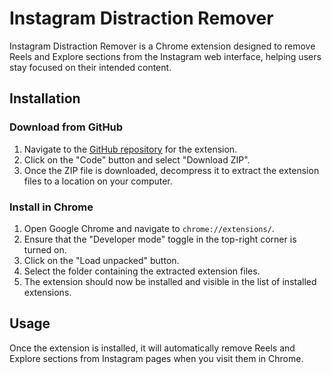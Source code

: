 # Instagram Distraction Remover

Instagram Distraction Remover is a Chrome extension designed to remove Reels and Explore sections from the Instagram web interface, helping users stay focused on their intended content.

## Installation

### Download from GitHub

1. Navigate to the [GitHub repository](https://github.com/imxalio/Instagram-Distraction-Remove) for the extension.
2. Click on the "Code" button and select "Download ZIP".
3. Once the ZIP file is downloaded, decompress it to extract the extension files to a location on your computer.

### Install in Chrome

1. Open Google Chrome and navigate to `chrome://extensions/`.
2. Ensure that the "Developer mode" toggle in the top-right corner is turned on.
3. Click on the "Load unpacked" button.
4. Select the folder containing the extracted extension files.
5. The extension should now be installed and visible in the list of installed extensions.

## Usage

Once the extension is installed, it will automatically remove Reels and Explore sections from Instagram pages when you visit them in Chrome.
